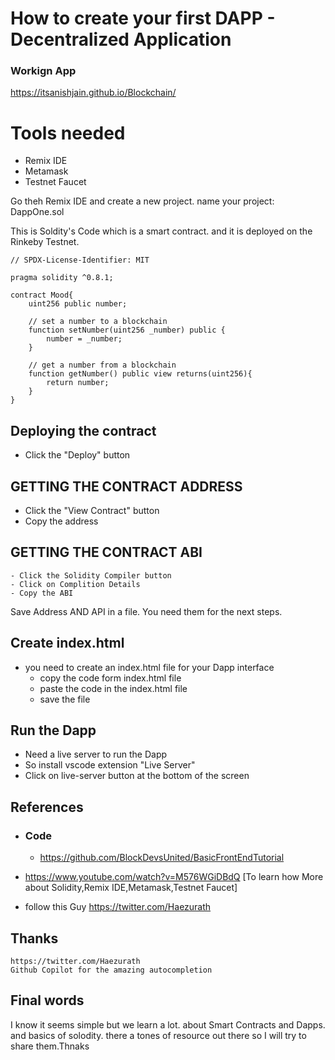 # How to create your first DAPP - Decentralized Application

### Workign App

https://itsanishjain.github.io/Blockchain/

# Tools needed

- Remix IDE
- Metamask
- Testnet Faucet

Go theh Remix IDE and create a new project.
name your project: DappOne.sol

This is Soldity's Code which is a smart contract. and it is deployed on the Rinkeby Testnet.

```
// SPDX-License-Identifier: MIT

pragma solidity ^0.8.1;

contract Mood{
    uint256 public number;

    // set a number to a blockchain
    function setNumber(uint256 _number) public {
        number = _number;
    }

    // get a number from a blockchain
    function getNumber() public view returns(uint256){
        return number;
    }
}

```

## Deploying the contract

- Click the "Deploy" button

## GETTING THE CONTRACT ADDRESS

- Click the "View Contract" button
- Copy the address

## GETTING THE CONTRACT ABI

    - Click the Solidity Compiler button
    - Click on Complition Details
    - Copy the ABI

Save Address AND API in a file. You need them for the next steps.

## Create index.html

- you need to create an index.html file for your Dapp interface
  - copy the code form index.html file
  - paste the code in the index.html file
  - save the file

## Run the Dapp

- Need a live server to run the Dapp
- So install vscode extension "Live Server"
- Click on live-server button at the bottom of the screen

## References

- ### Code

  - https://github.com/BlockDevsUnited/BasicFrontEndTutorial

- https://www.youtube.com/watch?v=M576WGiDBdQ [To learn how More about Solidity,Remix IDE,Metamask,Testnet Faucet]

- follow this Guy
  https://twitter.com/Haezurath

## Thanks

    https://twitter.com/Haezurath
    Github Copilot for the amazing autocompletion

## Final words

I know it seems simple but we learn a lot. about Smart Contracts and Dapps. and basics of solodity.
there a tones of resource out there so I will try to share them.Thnaks
